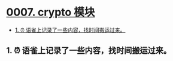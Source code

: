 # [0007. crypto 模块](https://github.com/Tdahuyou/nodejs/tree/main/0007.%20crypto%20%E6%A8%A1%E5%9D%97)


<!-- region:toc -->
- [1. ⏰ 语雀上记录了一些内容，找时间搬运过来。](#1--语雀上记录了一些内容找时间搬运过来)
<!-- endregion:toc -->

## 1. ⏰ 语雀上记录了一些内容，找时间搬运过来。



